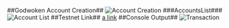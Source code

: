 ##Godwoken Account Creation##
![Account Creation](https://user-images.githubusercontent.com/88613134/130223800-530c1609-40d4-493b-bd9c-b4c9928500bf.png)
###AccountsList###
![Account List](https://user-images.githubusercontent.com/88613134/130223882-1acbaba4-4cb0-4dbe-9b5f-e9d4446ad5ff.png)
##Testnet Link##
[a link](https://explorer.nervos.org/aggron/address/ckt1qyq92kc3u278ku6sr42pk9vjrthxxy5g42gqjksxl5)
##Console Output##
![Transaction](https://user-images.githubusercontent.com/88613134/130223941-31008a32-5077-4a47-949f-1f36d7f996de.png)
